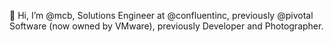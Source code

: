 👋 Hi, I’m @mcb, Solutions Engineer at @confluentinc, previously @pivotal Software (now owned by VMware), previously Developer and Photographer.



<!---
mcb/mcb is a ✨ special ✨ repository because its `README.md` (this file) appears on your GitHub profile.
You can click the Preview link to take a look at your changes.
--->
